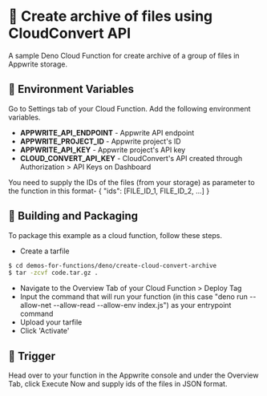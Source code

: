 # 📧 Create archive of files using CloudConvert API

A sample Deno Cloud Function for create archive of a group of files in Appwrite storage.

## 📝 Environment Variables

Go to Settings tab of your Cloud Function. Add the following environment variables.

- **APPWRITE_API_ENDPOINT** - Appwrite API endpoint
- **APPWRITE_PROJECT_ID** - Appwrite project's ID
- **APPWRITE_API_KEY** - Appwrite project's API key
- **CLOUD_CONVERT_API_KEY** - CloudConvert's API created through Authorization > API Keys on Dashboard

You need to supply the IDs of the files (from your storage) as parameter to the function in this format- { "ids": [FILE_ID_1, FILE_ID_2, ...] }

## 🚀 Building and Packaging

To package this example as a cloud function, follow these steps.

- Create a tarfile

```bash
$ cd demos-for-functions/deno/create-cloud-convert-archive
$ tar -zcvf code.tar.gz .
```

- Navigate to the Overview Tab of your Cloud Function > Deploy Tag
- Input the command that will run your function (in this case "deno run --allow-net --allow-read --allow-env index.js") as your entrypoint command
- Upload your tarfile
- Click 'Activate'

## 🎯 Trigger

Head over to your function in the Appwrite console and under the Overview Tab, click Execute Now and supply ids of the files in JSON format.
